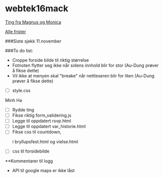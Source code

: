 # webtek16mack

[Ting fra Magnus og Monica](https://drive.google.com/drive/folders/0B9KfZs4uc66VS0t3eHZDT1Q2ZnM)

[Alle frister](https://docs.google.com/document/d/1bsnCHb3Hz70xM54buKW69KkVUNSBvf2dBQgLB12PSGI/edit?usp=sharing)

###Siste sjekk 11.november

###To do list:
- Croppe forside bilde til riktig størrelse
- Fotnoten flytter seg ikke når sidens innhold blir for stor (Au-Dung prøver å fikse dette)
- Vil ikke at menyen skal "breake" når nettleseren blir for liten (Au-Dung prøver å fikse dette)
- [ ] style.css

Minh Ha
- [ ] Rydde ting
- [ ] Fikse riktig form_validering.js
- [ ] Legge til oppdatert rsvp.html
- [ ] Legge til oppdatert var_historie.html
- [ ] Fikse css til countdown, <p> i bryllupsfest.html og vielse.html
- [ ] css til forsidebilde

**Kommentarer til logg
- API til google maps er ikke låst
